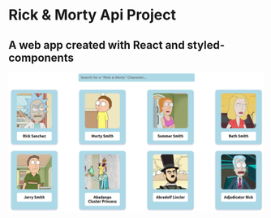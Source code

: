 # Rick & Morty Api Project

A web app created with React and styled-components
---------
<img src="./sc.png" alt="screen" />

